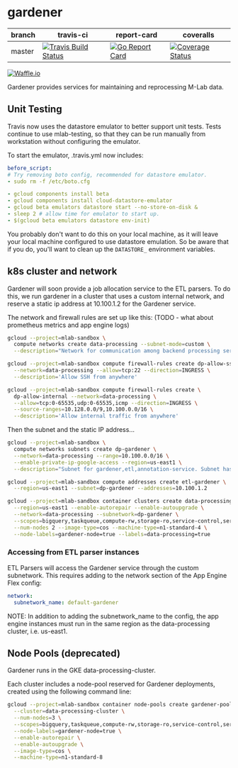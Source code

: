 # gardener

| branch | travis-ci | report-card | coveralls |
|--------|-----------|-----------|-------------|
| master | [![Travis Build Status](https://travis-ci.org/m-lab/etl-gardener.svg?branch=master)](https://travis-ci.org/m-lab/etl-gardener) | [![Go Report Card](https://goreportcard.com/badge/github.com/m-lab/etl-gardener)](https://goreportcard.com/report/github.com/m-lab/etl-gardener) | [![Coverage Status](https://coveralls.io/repos/m-lab/etl-gardener/badge.svg?branch=master)](https://coveralls.io/github/m-lab/etl-gardener?branch=master) |

[![Waffle.io](https://badge.waffle.io/m-lab/etl-gardener.svg?title=Ready)](http://waffle.io/m-lab/etl-gardener)

Gardener provides services for maintaining and reprocessing M-Lab data.

## Unit Testing

Travis now uses the datastore emulator to better support unit tests.
Tests continue to use mlab-testing, so that they can be run manually from
workstation without configuring the emulator.

To start the emulator, .travis.yml now includes:

```yaml
before_script:
# Try removing boto config, recommended for datastore emulator.
- sudo rm -f /etc/boto.cfg

- gcloud components install beta
- gcloud components install cloud-datastore-emulator
- gcloud beta emulators datastore start --no-store-on-disk &
- sleep 2 # allow time for emulator to start up.
- $(gcloud beta emulators datastore env-init)
```

You probably don't want to do this on your local machine, as it will leave
your local machine configured to use datastore emulation.  So be aware
that if you do, you'll want to clean up the `DATASTORE_` environment variables.

## k8s cluster and network

Gardener will soon provide a job allocation service to the ETL parsers.  To do
this, we run gardener in a cluster that uses a custom internal network, and
reserve a static ip address at 10.100.1.2 for the Gardener service.

The network and firewall rules are set up like this:
(TODO - what about prometheus metrics and app engine logs)

```bash
gcloud --project=mlab-sandbox \
  compute networks create data-processing --subnet-mode=custom \
  --description="Network for communication among backend processing services."

gcloud --project=mlab-sandbox compute firewall-rules create dp-allow-ssh \
  --network=data-processing --allow=tcp:22 --direction=INGRESS \
  --description='Allow SSH from anywhere'

gcloud --project=mlab-sandbox compute firewall-rules create \
  dp-allow-internal --network=data-processing \
  --allow=tcp:0-65535,udp:0-65535,icmp --direction=INGRESS \
  --source-ranges=10.128.0.0/9,10.100.0.0/16 \
  --description='Allow internal traffic from anywhere'

```

Then the subnet and the static IP address...

```bash
gcloud --project=mlab-sandbox \
  compute networks subnets create dp-gardener \
  --network=data-processing --range=10.100.0.0/16 \
  --enable-private-ip-google-access --region=us-east1 \
  --description="Subnet for gardener,etl,annotation-service. Subnet has the same name and address range across projects, but each is in a distinct (data-processing) VPC network."
```

```bash
gcloud --project=mlab-sandbox compute addresses create etl-gardener \
  --region=us-east1 --subnet=dp-gardener --addresses=10.100.1.2
```

```bash
gcloud --project=mlab-sandbox container clusters create data-processing \
  --region=us-east1 --enable-autorepair --enable-autoupgrade \
  --network=data-processing --subnetwork=dp-gardener \
  --scopes=bigquery,taskqueue,compute-rw,storage-ro,service-control,service-management,datastore \
  --num-nodes 2 --image-type=cos --machine-type=n1-standard-4 \
  --node-labels=gardener-node=true --labels=data-processing=true
```

### Accessing from ETL parser instances

ETL Parsers will access the Gardener service through the custom subnetwork.  This requires adding to the network section of the App Engine Flex config:

```yaml
network:
  subnetwork_name: default-gardener
```

NOTE: In addition to adding the subnetwork_name to the config, the app engine
instances must run in the same region as the data-processing cluster, i.e.
us-east1.

## Node Pools (deprecated)

Gardener runs in the GKE data-processing-cluster.

Each cluster includes a node-pool reserved for Gardener deployments, created
using the following command line:

```bash
gcloud --project=mlab-sandbox container node-pools create gardener-pool \
  --cluster=data-processing-cluster \
  --num-nodes=3 \
  --scopes=bigquery,taskqueue,compute-rw,storage-ro,service-control,service-management,datastore \
  --node-labels=gardener-node=true \
  --enable-autorepair \
  --enable-autoupgrade \
  --image-type=cos \
  --machine-type=n1-standard-8
```

